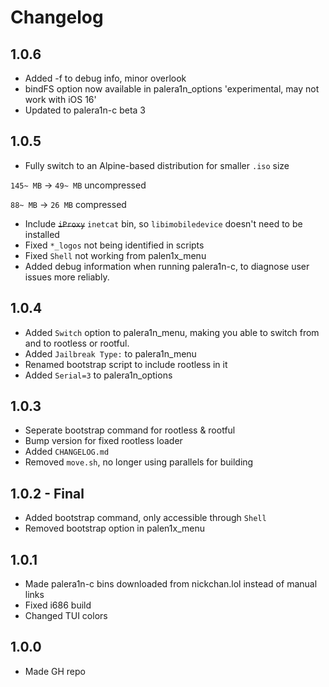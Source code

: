 # Changelog

## 1.0.6
- Added -f to debug info, minor overlook
- bindFS option now available in palera1n_options 'experimental, may not work with iOS 16'
- Updated to palera1n-c beta 3

## 1.0.5
- Fully switch to an Alpine-based distribution for smaller `.iso` size 

`145~ MB` -> `49~ MB` uncompressed

`88~ MB` -> `26 MB` compressed

- Include ~~`iProxy`~~ `inetcat` bin, so `libimobiledevice` doesn't need to be installed
- Fixed `*_logos` not being identified in scripts
- Fixed `Shell` not working from palen1x_menu
- Added debug information when running palera1n-c, to diagnose user issues more reliably.

## 1.0.4
- Added `Switch` option to palera1n_menu, making you able to switch from and to rootless or rootful.
- Added `Jailbreak Type:` to palera1n_menu
- Renamed bootstrap script to include rootless in it
- Added `Serial=3` to palera1n_options

## 1.0.3
- Seperate bootstrap command for rootless & rootful
- Bump version for fixed rootless loader
- Added `CHANGELOG.md`
- Removed `move.sh`, no longer using parallels for building

## 1.0.2 - Final
- Added bootstrap command, only accessible through `Shell`
- Removed bootstrap option in palen1x_menu

## 1.0.1
- Made palera1n-c bins downloaded from nickchan.lol instead of manual links
- Fixed i686 build
- Changed TUI colors

## 1.0.0
- Made GH repo
